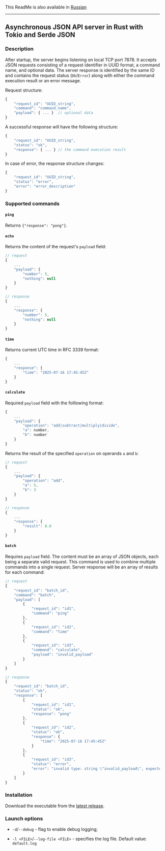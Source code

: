 This ReadMe is also available in [Russian](README.md)

---

## Asynchronous JSON API server in Rust with Tokio and Serde JSON

### Description

After startup, the server begins listening on local TCP port 7878. It accepts JSON requests consisting of a request identifier in UUID format, a command name, and optional data. The server response is identified by the same ID and contains the request status (`Ok`/`Error`) along with either the command execution result or an error message.

Request structure:
```js
{
    "request_id": "UUID_string",
    "command": "command_name",
    "payload": { ... }  // optional data
}
```

A successful response will have the following structure:
```js
{
    "request_id": "UUID_string",
    "status": "ok",
    "response": { ... } // the command execution result
}
```

In case of error, the response structure changes:
```js
{
    "request_id": "UUID_string",
    "status": "error",
    "error": "error_description"
}
```

### Supported commands

#### `ping`

Returns `{"response": "pong"}`.

#### `echo`

Returns the content of the request's `payload` field:
```js
// request
{
    ...
    "payload": {
        "number": 5,
        "nothing": null
    }
}

// response
{
    ...
    "response": {
        "number": 5,
        "nothing": null
    }
}
```

#### `time`

Returns current UTC time in RFC 3339 format:
```js
{
    ...
    "response": {
        "time": "2025-07-16 17:45:45Z"
    }
}
```

#### `calculate`

Required `payload` field with the folllowing format:
```js
{
    ...
    "payload": {
        "operation": "add|subtract|multiply|divide",
        "a": number,
        "b": number
    }
}
```
Returns the result of the specified `operation` on operands `a` and `b`:
```js
// request
{
    ...
    "payload": {
        "operation": "add",
        "a": 5,
        "b": 3
    }
}

// response
{
    ...
    "response": {
        "result": 8.0
    }
}
```

#### `batch`

Requires `payload` field. The content must be an array of JSON objects, each being a separate valid request.
This command is used to combine multiple commands into a single request. Server response will be an array of results for each command:
```js
// request
{
    "request_id": "batch_id",
    "command": "batch",
    "payload": [
        {
            "request_id": "id1",
            "command": "ping"
        },
        {
            "request_id": "id2",
            "command": "time"
        },
        {
            "request_id": "id3",
            "command": "calculate",
            "payload": "invalid_payload"
        }
    ]
}

// response
{
    "request_id": "batch_id",
    "status": "ok",
    "response": [
        {
            "request_id": "id1",
            "status": "ok",
            "response": "pong"
        },
        {
            "request_id": "id2",
            "status": "ok",
            "response": {
                "time": "2025-07-16 17:45:45Z"
            }
        },
        {
            "request_id": "id3",
            "status": "error",
            "error": "invalid type: string \"invalid_payload\", expected struct CalculationPayload"
        }
    ]
}
```

### Installation

Download the executable from the [latest release](https://github.com/rinkulu/testrust/releases/latest).

### Launch options

- `-d`/`--debug` - flag to enable debug logging;

- `-l <FILE>`/`--log-file <FILE>` - specifies the log file.
Default value: `default.log`
